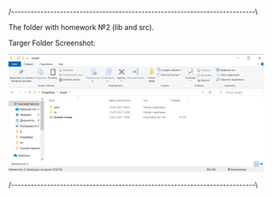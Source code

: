/---------------------------------------------------------------------------\

The folder with homework №2 (lib and src).

Targer Folder Screenshot:

![Client send data](https://github.com/OneWayDream/Javalab_3/blob/main/2/TargetScreeen.png?raw=true)

/---------------------------------------------------------------------------\
